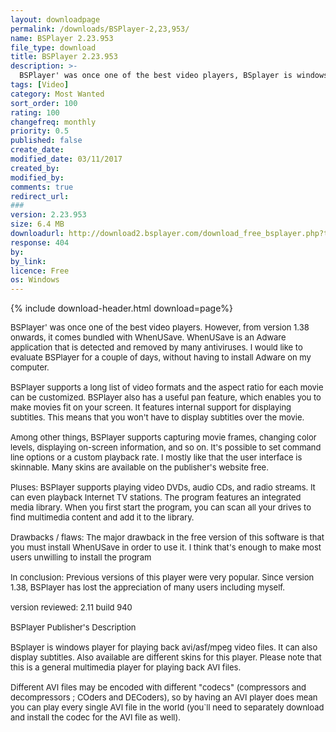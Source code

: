 ```yaml
---
layout: downloadpage
permalink: /downloads/BSPlayer-2,23,953/
name: BSPlayer 2.23.953
file_type: download
title: BSPlayer 2.23.953
description: >-
  BSPlayer' was once one of the best video players, BSplayer is windows player for playing back avi/asf/mpeg video files
tags: [Video]
category: Most Wanted
sort_order: 100
rating: 100
changefreq: monthly
priority: 0.5
published: false
create_date: 
modified_date: 03/11/2017
created_by: 
modified_by: 
comments: true
redirect_url: 
### 
version: 2.23.953
size: 6.4 MB
downloadurl: http://download2.bsplayer.com/download_free_bsplayer.php?type=1
response: 404
by: 
by_link: 
licence: Free
os: Windows
---
```


{% include download-header.html download=page%}

<p style="fix-download-text !important">
<p><font size="2">BSPlayer' was once one of the best video players. However, from version 1.38 onwards, it comes bundled with WhenUSave. WhenUSave is an Adware application that is detected and removed by many antiviruses. I would like to evaluate BSPlayer for a couple of days, without having to install Adware on my computer. <br />
<br />
BSPlayer supports a long list of video formats and the aspect ratio for each movie can be customized. BSPlayer also has a useful pan feature, which enables you to make movies fit on your screen. It features internal support for displaying subtitles. This means that you won't have to display subtitles over the movie. <br />
<br />
Among other things, BSPlayer supports capturing movie frames, changing color levels, displaying on-screen information, and so on. It's possible to set command line options or a custom playback rate. I mostly like that the user interface is skinnable. Many skins are available on the publisher's website free. <br />
<br />
Pluses: BSPlayer supports playing video DVDs, audio CDs, and radio streams. It can even playback Internet TV stations. The program features an integrated media library. When you first start the program, you can scan all your drives to find multimedia content and add it to the library. <br />
<br />
Drawbacks / flaws: The major drawback in the free version of this software is that you must install WhenUSave in order to use it. I think that's enough to make most users unwilling to install the program <br />
<br />
In conclusion: Previous versions of this player were very popular. Since version 1.38, BSPlayer has lost the appreciation of many users including myself. <br />
<br />
version reviewed: 2.11 build 940 <br />
<br />
BSPlayer Publisher's Description <br />
<br />
BSplayer is windows player for playing back avi/asf/mpeg video files. It can also display subtitles. Also available are different skins for this player. Please note that this is a general multimedia player for playing back AVI files. <br />
<br />
Different AVI files may be encoded with different "codecs" (compressors and decompressors ; COders and DECoders), so by having an AVI player does mean you can play every single AVI file in the world (you`ll need to separately download and install the codec for the AVI file as well). <br />
</font></p></p>
